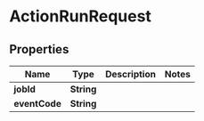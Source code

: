 

# ActionRunRequest


## Properties

| Name | Type | Description | Notes |
|------------ | ------------- | ------------- | -------------|
|**jobId** | **String** |  |  |
|**eventCode** | **String** |  |  |



